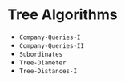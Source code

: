 # Tree Algorithms

- `Company-Queries-I`
- `Company-Queries-II`
- `Subordinates`
- `Tree-Diameter`
- `Tree-Distances-I`